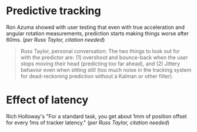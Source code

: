 # Predictive tracking

Ron Azuma showed with user testing that even with true acceleration and angular rotation measurements, prediction starts making things worse after 60ms. (_per Russ Taylor, citation needed_)

> Russ Taylor, personal conversation: The two things to look out for with the predictor are: (1) overshoot and bounce-back when the user stops moving their head (predicting too far ahead), and (2) Jittery behavior even when sitting still (too much noise in the tracking system for dead-reckoning prediction without a Kalman or other filter).

# Effect of latency

Rich Holloway's "For a standard task, you get about 1mm of position offset for every 1ms of tracker latency." (_per Russ Taylor, citation needed_)
